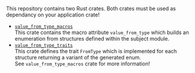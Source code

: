 This repository contains two Rust crates. Both crates must be used as dependancy on your application crate!

- [`value_from_type_macros`](value_from_type_macros)  
    This crate contains the macro attribute `value_from_type` which builds an enumeration
    from structures defined within the subject module.
- [`value_from_type_traits`](value_from_type_traits)  
    This crate defines the trait `FromType` which is implemented for each structure returning
    a variant of the generated enum.  
    See `value_from_type_macros` crate for more information!